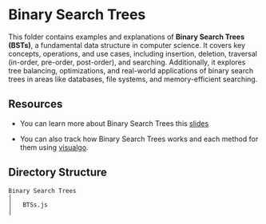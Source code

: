 # Binary Search Trees

This folder contains examples and explanations of **Binary Search Trees (BSTs)**, a fundamental data structure in computer science. It covers key concepts, operations, and use cases, including insertion, deletion, traversal (in-order, pre-order, post-order), and searching. Additionally, it explores tree balancing, optimizations, and real-world applications of binary search trees in areas like databases, file systems, and memory-efficient searching.

## Resources

- You can learn more about Binary Search Trees this [slides](https://cs.slides.com/colt_steele/trees/fullscreen)

- You can also track how Binary Search Trees works and each method for them using [visualgo](https://visualgo.net/en/bst?slide=1).

## Directory Structure

```
Binary Search Trees
│
│   BTSs.js
│
```

